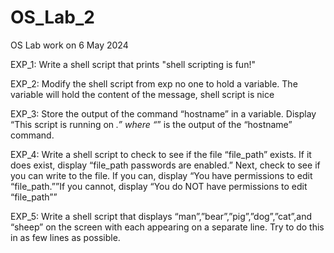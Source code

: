 # OS_Lab_2
OS Lab work on 6 May 2024


EXP_1: Write a shell script that prints "shell scripting is fun!"

EXP_2: Modify the shell script from exp no one to hold a variable. The variable will hold the content of the message, shell script is nice

EXP_3: Store the output of the command “hostname” in a variable. Display “This script is running on _.” where “_” is the output of the “hostname” command.

EXP_4: Write a shell script to check to see if the file “file_path” exists. If it does exist, display “file_path passwords are enabled.” Next, check to see if you can write to the file. If you can, display “You have permissions to edit “file_path.””If you cannot, display “You do NOT have permissions to edit “file_path””

EXP_5: Write a shell script that displays “man”,”bear”,”pig”,”dog”,”cat”,and “sheep” on the screen with each appearing on a separate line. Try to do this in as few lines as possible.
